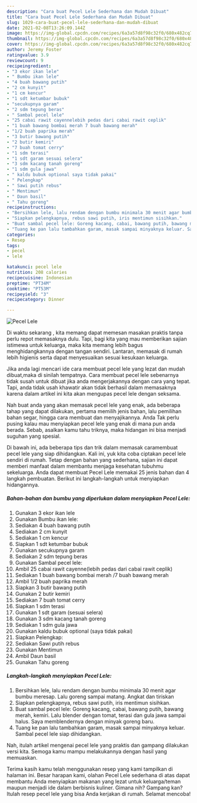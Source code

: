 ```yaml
---
description: "Cara buat Pecel Lele Sederhana dan Mudah Dibuat"
title: "Cara buat Pecel Lele Sederhana dan Mudah Dibuat"
slug: 1029-cara-buat-pecel-lele-sederhana-dan-mudah-dibuat
date: 2021-02-08T13:26:09.144Z
image: https://img-global.cpcdn.com/recipes/6a3a57d8f98c32f0/680x482cq70/pecel-lele-foto-resep-utama.jpg
thumbnail: https://img-global.cpcdn.com/recipes/6a3a57d8f98c32f0/680x482cq70/pecel-lele-foto-resep-utama.jpg
cover: https://img-global.cpcdn.com/recipes/6a3a57d8f98c32f0/680x482cq70/pecel-lele-foto-resep-utama.jpg
author: Jeremy Foster
ratingvalue: 3.9
reviewcount: 9
recipeingredient:
- "3 ekor ikan lele"
- " Bumbu ikan lele"
- "4 buah bawang putih"
- "2 cm kunyit"
- "1 cm kencur"
- "1 sdt ketumbar bubuk"
- "secukupnya garam"
- "2 sdm tepung beras"
- " Sambal pecel lele"
- "25 cabai rawit cayennelebih pedas dari cabai rawit ceplik"
- "1 buah bawang bombai merah 7 buah bawang merah"
- "1/2 buah paprika merah"
- "3 butir bawang putih"
- "2 butir kemiri"
- "7 buah tomat cerry"
- "1 sdm terasi"
- "1 sdt garam sesuai selera"
- "3 sdm kacang tanah goreng"
- "1 sdm gula jawa"
- " kaldu bubuk optional saya tidak pakai"
- " Pelengkap"
- " Sawi putih rebus"
- " Mentimun"
- " Daun basil"
- " Tahu goreng"
recipeinstructions:
- "Bersihkan lele, lalu rendam dengan bumbu minimala 30 menit agar bumbu meresap. Lalu goreng sampai matang. Angkat dan tiriskan"
- "Siapkan pelengkapnya, rebus sawi putih, iris mentimun sisihkan."
- "Buat sambal pecel lele: Goreng kacang, cabai, bawang putih, bawang merah, kemiri. Lalu blender dengan tomat, terasi dan gula jawa sampai halus. Saya memblendernya dengan minyak goreng baru."
- "Tuang ke pan lalu tambahkan garam, masak sampai minyaknya keluar. Sambal pecel lele siap dihidangkan."
categories:
- Resep
tags:
- pecel
- lele

katakunci: pecel lele 
nutrition: 208 calories
recipecuisine: Indonesian
preptime: "PT34M"
cooktime: "PT53M"
recipeyield: "3"
recipecategory: Dinner

---
```



![Pecel Lele](https://img-global.cpcdn.com/recipes/6a3a57d8f98c32f0/680x482cq70/pecel-lele-foto-resep-utama.jpg)

Di waktu  sekarang , kita memang dapat memesan masakan praktis tanpa perlu repot memasaknya dulu. Tapi, bagi kita yang mau memberikan sajian istimewa untuk keluarga, maka kita memang lebih bagus menghidangkannya dengan tangan sendiri. Lantaran, memasak di rumah lebih higienis serta dapat menyesuaikan sesuai kesukaan keluarga.

Jika anda lagi mencari ide cara membuat pecel lele yang lezat dan mudah dibuat,maka di sinilah tempatnya. Cara membuat pecel lele  sebenarnya tidak susah untuk dibuat jika anda mengerjakannya dengan cara yang tepat. Tapi, anda tidak usah khawatir akan tidak berhasil dalam memasaknya 
karena dalam artikel ini kita akan mengupas pecel lele dengan seksama.  



Nah buat anda yang akan memasak pecel lele yang enak, ada beberapa tahap yang dapat dilakukan, pertama memilih jenis bahan, lalu pemilihan bahan segar, hingga cara membuat dan menyajikannya. Anda Tak perlu pusing kalau mau menyiapkan pecel lele yang enak di mana pun anda berada. Sebab, asalkan kamu  tahu triknya, maka hidangan ini bisa menjadi suguhan yang spesial.

Di bawah ini, ada beberapa tips dan trik dalam memasak caramembuat pecel lele yang siap dihidangkan. Kali ini, yuk kita coba ciptakan pecel lele sendiri di rumah. Tetap dengan bahan yang sederhana, sajian ini dapat memberi manfaat dalam membantu menjaga kesehatan tubuhmu sekeluarga. Anda dapat membuat Pecel Lele memakai 25 jenis bahan dan 4 langkah pembuatan. Berikut ini langkah-langkah untuk menyiapkan hidangannya.

<!--inarticleads1-->

##### Bahan-bahan dan bumbu yang diperlukan dalam menyiapkan Pecel Lele:

1. Gunakan 3 ekor ikan lele
1. Gunakan  Bumbu ikan lele:
1. Sediakan 4 buah bawang putih
1. Sediakan 2 cm kunyit
1. Sediakan 1 cm kencur
1. Siapkan 1 sdt ketumbar bubuk
1. Gunakan secukupnya garam
1. Sediakan 2 sdm tepung beras
1. Gunakan  Sambal pecel lele:
1. Ambil 25 cabai rawit cayenne(lebih pedas dari cabai rawit ceplik)
1. Sediakan 1 buah bawang bombai merah /7 buah bawang merah
1. Ambil 1/2 buah paprika merah
1. Siapkan 3 butir bawang putih
1. Gunakan 2 butir kemiri
1. Sediakan 7 buah tomat cerry
1. Siapkan 1 sdm terasi
1. Gunakan 1 sdt garam (sesuai selera)
1. Gunakan 3 sdm kacang tanah goreng
1. Sediakan 1 sdm gula jawa
1. Gunakan  kaldu bubuk optional (saya tidak pakai)
1. Siapkan  Pelengkap:
1. Sediakan  Sawi putih rebus
1. Gunakan  Mentimun
1. Ambil  Daun basil
1. Gunakan  Tahu goreng




<!--inarticleads2-->

##### Langkah-langkah menyiapkan Pecel Lele:

1. Bersihkan lele, lalu rendam dengan bumbu minimala 30 menit agar bumbu meresap. Lalu goreng sampai matang. Angkat dan tiriskan
1. Siapkan pelengkapnya, rebus sawi putih, iris mentimun sisihkan.
1. Buat sambal pecel lele: Goreng kacang, cabai, bawang putih, bawang merah, kemiri. Lalu blender dengan tomat, terasi dan gula jawa sampai halus. Saya memblendernya dengan minyak goreng baru.
1. Tuang ke pan lalu tambahkan garam, masak sampai minyaknya keluar. Sambal pecel lele siap dihidangkan.




Nah, itulah artikel mengenai  pecel lele  yang praktis dan gampang dilakukan versi kita. Semoga kamu mampu melakukannya dengan hasil yang memuaskan. 

Terima kasih kamu telah menggunakan resep yang kami tampilkan di halaman ini. Besar harapan kami, olahan  Pecel Lele sederhana di atas dapat membantu Anda menyiapkan makanan yang lezat untuk keluarga/teman maupun menjadi ide dalam berbisnis kuliner. Gimana nih? Gampang kan? Itulah resep pecel lele yang bisa Anda kerjakan di rumah. Selamat mencoba!

